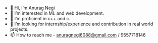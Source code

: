 - 👋 Hi, I’m Anurag Negi
- 👀 I’m interested in ML and web development.
- 🌱 I’m proficient in c++ and c.
- 💞️ I’m looking for internship/experience and contribution in real world projects.
- 📫 How to reach me -  anuragnegi6088@gmail.com /  9557718146 

<!---
AnuragNegi06/AnuragNegi06 is a ✨ special ✨ repository because its `README.md` (this file) appears on your GitHub profile.
You can click the Preview link to take a look at your changes.
--->
